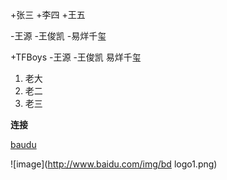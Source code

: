 

+张三
+李四
+王五



-王源
-王俊凯
-易烊千玺

+TFBoys
	-王源
	-王俊凯
		易烊千玺

1. 老大
2. 老二
3. 老三

**连接**

[baudu](http://baidu.com)

![image](http://www.baidu.com/img/bd logo1.png)
